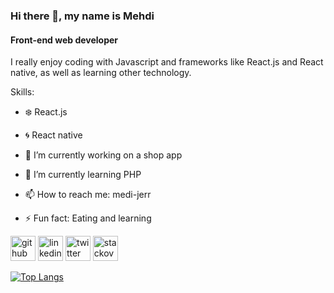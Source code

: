 

### Hi there 👋, my name is Mehdi
#### Front-end web developer
I really enjoy coding with Javascript and frameworks like React.js and React native, as well as learning other technology.

Skills:
- :snowflake: React.js
- :cyclone: React native

- 🔭 I’m currently working on a shop app 
- 🌱 I’m currently learning PHP 
- 📫 How to reach me: medi-jerr 
- ⚡ Fun fact: Eating and learning 


[<img src='https://cdn.jsdelivr.net/npm/simple-icons@3.0.1/icons/github.svg' alt='github' height='40'>](https://github.com/medi-jerr)  [<img src='https://cdn.jsdelivr.net/npm/simple-icons@3.0.1/icons/linkedin.svg' alt='linkedin' height='40'>](https://www.linkedin.com/in/vv/)  [<img src='https://cdn.jsdelivr.net/npm/simple-icons@3.0.1/icons/twitter.svg' alt='twitter' height='40'>](https://twitter.com/vv)  [<img src='https://cdn.jsdelivr.net/npm/simple-icons@3.0.1/icons/stackoverflow.svg' alt='stackoverflow' height='40'>](https://stackoverflow.com/users/medi_gerd)  

[![Top Langs](https://github-readme-stats.vercel.app/api/top-langs/?username=medi-jerr)](https://github.com/anuraghazra/github-readme-stats)
